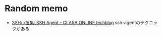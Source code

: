 # Random memo

* [SSH小技集: SSH Agent – CLARA ONLINE techblog](http://techblog.clara.jp/2014/07/ssh-agent/)  ssh-agentのテクニックがある

